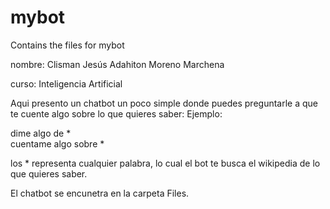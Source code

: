 # mybot
Contains the files for mybot

nombre: Clisman Jesús Adahiton Moreno Marchena  

curso: Inteligencia Artificial

Aqui presento un chatbot un poco simple donde puedes preguntarle a que te cuente algo sobre lo que quieres saber:
Ejemplo:

dime algo de *  
cuentame algo sobre *  

los * representa cualquier palabra, lo cual el bot te busca el wikipedia de lo que quieres saber.

El chatbot se encunetra en la carpeta Files.
